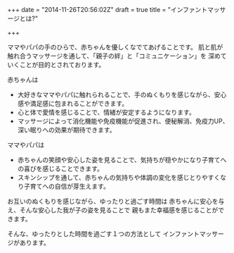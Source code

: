+++
date = "2014-11-26T20:56:02Z"
draft = true
title = "インファントマッサージとは?"

+++

ママやパパの手のひらで、赤ちゃんを優しくなでてあげることです。
肌と肌が触れ合うマッサージを通して、「親子の絆」と「コミュニケーション」を
深めていくことが目的とされております。

赤ちゃんは

* 大好きなママやパパに触れられることで、手のぬくもりを感じながら、安心感や満足感に包まれることができます。
* 心と体で愛情を感じることで、情緒が安定するようになります。
* マッサージによって消化機能や免疫機能が促進され、便秘解消、免疫力UP、深い眠りへの効果が期待できます。

ママやパパは

* 赤ちゃんの笑顔や安心した姿を見ることで、気持ちが穏やかになり子育てへの喜びを感じることできます。
* スキンシップを通して、赤ちゃんの気持ちや体調の変化を感じとりやすくなり子育てへの自信が芽生えます。

お互いのぬくもりを感じながら、ゆったりと過ごす時間は
赤ちゃんに安心を与え、そんな安心した我が子の姿を見ることで
親もまた幸福感を感じることができます。

そんな、ゆったりとした時間を過ごす１つの方法として
インファントマッサージがあります。


